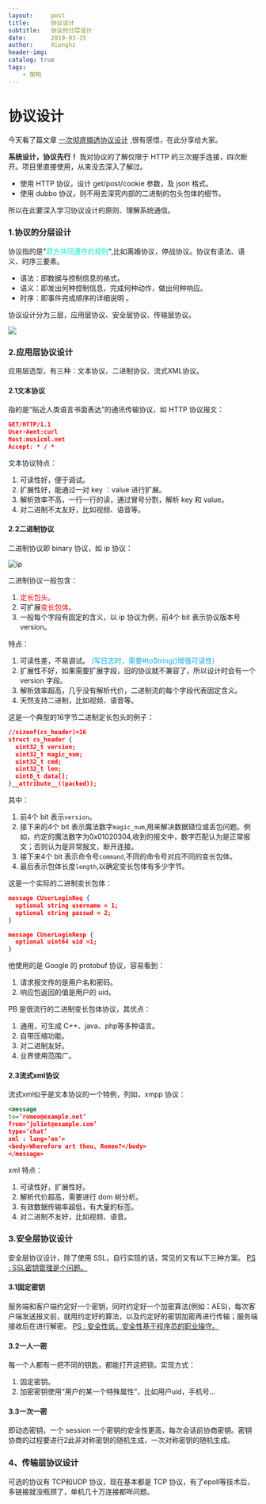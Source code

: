 ```yaml
---
layout:     post
title:      协议设计
subtitle:   协议的分层设计
date:       2019-03-15
author:     Xionghz
header-img: 
catalog: true
tags:
    - 架构
---
```


# 协议设计

今天看了篇文章 [一次彻底搞透协议设计](https://mp.weixin.qq.com/s/wr7chJqpOBbv3M3JXD1wXg) ,很有感悟，在此分享给大家。

<b>系统设计，协议先行！</b>
我对协议的了解仅限于 HTTP 的三次握手连接，四次断开。项目里直接使用，从来没去深入了解过。

 * 使用 HTTP 协议，设计 get/post/cookie 参数，及 json 格式。
 * 使用 dubbo 协议，则不用去深究内部的二进制的包头包体的细节。

所以在此要深入学习协议设计的原则、理解系统通信。

### 1.协议的分层设计
协议指的是"<font color=“read”>双方共同遵守的规则</font>",比如离婚协议，停战协议。协议有语法、语义、时序三要素。

 * 语法：即数据与控制信息的格式。
 * 语义：即发出何种控制信息，完成何种动作，做出何种响应。
 * 时序：即事件完成顺序的详细说明 。

协议设计分为三层，应用层协议、安全层协议、传输层协议。

![](https://ws2.sinaimg.cn/large/006tKfTcly1g10y19wcfvj303602ia9u.jpg)

### 2.应用层协议设计
应用层选型，有三种：文本协议、二进制协议、流式XML协议。

#### 2.1文本协议

指的是“贴近人类语言书面表达”的通讯传输协议，如 HTTP 协议报文：

```json
GET/HTTP/1.1
User-Aent:curl
Host:musicml.net
Accept: * / *
```

文本协议特点：
1. 可读性好，便于调试。
2. 扩展性好，能通过一对 key ：value 进行扩展。
3. 解析效率不高，一行一行的读，通过冒号分割，解析 key 和 value。
4. 对二进制不太友好，比如视频、语音等。

#### 2.2二进制协议

二进制协议即 binary 协议，如 ip 协议：

![ip](https://ws2.sinaimg.cn/large/006tKfTcly1g1240x43wnj30hs05eweo.jpg)

二进制协议一般包含：
1. <font color="red">定长包头。</font>
2. 可扩展<font color="red">变长包体。</font>
3. 一般每个字段有固定的含义，以 ip 协议为例，前4个 bit 表示协议版本号 version。

特点：
1. 可读性差，不易调试。 <font color="reader">(写日志时，需要#toString()增强可读性)</font>
2. 扩展性不好，如果需要扩展字段，旧的协议就不兼容了，所以设计时会有一个 version 字段。
3. 解析效率超高，几乎没有解析代价，二进制流的每个字段代表固定含义。
4. 天然支持二进制，比如视频、语音等。

这是一个典型的16字节二进制定长包头的例子：

```json
//sizeof(cs_header)=16
struct cs_header {
  uint32_t version;
  uint32_t magic_num;
  uint32_t cmd;
  uint32_t len;
  uint8_t data[];
}__attribute__((packed));
```

其中：
1. 前4个 bit 表示`version`。
2. 接下来的4个 bit 表示魔法数字`magic_num`,用来解决数据错位或丢包问题。例如，约定的魔法数字为0x01020304,收到的报文中，数字匹配认为是正常报文；否则认为是异常报文，断开连接。
3. 接下来4个 bit 表示命令号`command`,不同的命令号对应不同的变长包体。
4. 最后表示包体长度`length`,以确定变长包体有多少字节。

这是一个实际的二进制变长包体：

```json
message CUserLoginReq {
  optional string username = 1;
  optional string passwd = 2;
}

message CUserLoginResp {
  optional uint64 uid =1;
}
```

他使用的是 Google 的 protobuf 协议，容易看到：
1. 请求报文传的是用户名和密码。
2. 响应包返回的值是用户的 uid。

PB 是很流行的二进制变长包体协议，其优点：
1. 通用，可生成 C++、java、php等多种语言。
2. 自带压缩功能。
3. 对二进制友好。
4. 业界使用范围广。


#### 2.3流式xml协议
流式xml似乎是文本协议的一个特例，列如，xmpp 协议：

```xml
<message 
to=’romeo@example.net’
from=’juliet@example.com’
type=’chat’
xml : lang=’en’>
<body>Wherefore art thou, Romeo?</body>
</message>
```

xml 特点：
1. 可读性好，扩展性好。
2. 解析代价超高，需要进行 dom 树分析。
3. 有效数据传输率超低，有大量的标签。
4. 对二进制不友好，比如视频、语音。

### 3.安全层协议设计
安全层协议设计，除了使用 SSL，自行实现的话，常见的又有以下三种方案。
[PS : SSL密钥管理是个问题。]()

#### 3.1固定密钥
服务端和客户端约定好一个密钥，同时约定好一个加密算法(例如：AES)，每次客户端发送报文前，就用约定好的算法，以及约定好的密钥加密再进行传输；服务端接收后在进行解密。
[PS : 安全性低，安全性基于程序员的职业操守。]()

#### 3.2一人一密
每一个人都有一把不同的钥匙，都能打开这把锁。实现方式：
1. 固定密钥。
2. 加密密钥使用“用户的某一个特殊属性”，比如用户uid，手机号...

#### 3.3一次一密
即动态密钥，一个 session 一个密钥的安全性更高，每次会话前协商密钥。密钥协商的过程要进行2此非对称密钥的随机生成，一次对称密钥的随机生成。

### 4、传输层协议设计

可选的协议有 TCP和UDP 协议，现在基本都是 TCP 协议，有了epoll等技术后，多链接就没瓶颈了，单机几十万连接都咩问题。








